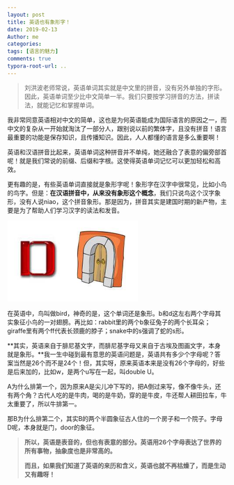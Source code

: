 ```yaml
---
layout: post
title: 英语也有象形字！
date: 2019-02-13
Author: me
categories: 
tags: [语言的魅力]
comments: true
typora-root-url: ..
---
```


> 刘洪波老师常说，英语单词其实就是中文里的拼音，没有另外单独的字形。因此，英语单词至少比中文简单一半。我们只要按学习拼音的方法，拼读法，就能记忆和掌握单词。

我非常同意英语相对中文的简单，这也是为何英语能成为国际语言的原因之一，而中文的复杂从一开始就淘汰了一部分人，跟别说以前的繁体字，且没有拼音！语言最重要的功能是保存知识，且传播知识。因此，人人都懂的语言是多么重要啊！

英语和汉语拼音比起来，英语单词这种拼音并不单纯，她还融合了表意的偏旁部首呢！就是我们常说的前缀、后缀和字根。这使得英语单词记忆可以更加轻松和高效。

更有趣的是，有些英语单词直接就是象形字呢！象形字在汉字中很常见，比如小鸟的鸟字。但是：**在汉语拼音中，从来没有象形这个概念**，我们只说鸟这个汉字象形，没有人说niao，这个拼音象形。那是因为，拼音其实是建国时期的新产物，主要是为了帮助人们学习汉字的读法和发音。

![象形D](/images/language/象形D.jpg)

在英语中，鸟叫做bird，神奇的是，这个单词还是象形。b和d这左右两个字母其实象征小鸟的一对翅膀。再比如：rabbit里的两个b象征兔子的两个长耳朵；giraffe里有两个ff代表长颈鹿的脖子；snake中的s强调了蛇的s形。

**其实，英语来自于腓尼基文字，而腓尼基字母又来自于古埃及图画文字，本身就是象形。**我一生中碰到最有意思的英语问题是，英语共有多少个字母呢？答案当然是26个而不是24个！但，其实呀，原来英语本来是没有26个字母的，好些是后来加的，比如w，是两个u写在一起，叫double U。

A为什么排第一个，因为原来A是尖儿冲下写的，把A倒过来写，像不像牛头，还有两个角？古代人吃的是牛肉，喝的是牛奶，穿的是牛皮，牛还帮人耕田拉车，牛太重要了，所以牛排第一。

那B为什么排第二个，其实B的两个半圆象征古人住的一个房子和一个院子。字母D呢，本身就是门，door的象征。

> **所以，英语是表音的，但也有表意的部分。英语用26个字母表达了世界的所有事物，抽象度也是非常高的。**
>
> **而且，如果我们知道了英语的来历和含义，英语也就不再枯燥了，而是生动又有趣呀！**

